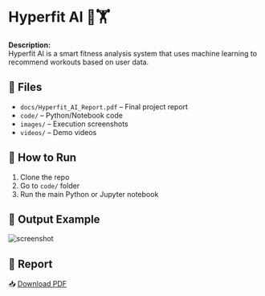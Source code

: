 # Hyperfit AI 🧠🏋️

**Description:**  
Hyperfit AI is a smart fitness analysis system that uses machine learning to recommend workouts based on user data.

## 🧾 Files
- `docs/Hyperfit_AI_Report.pdf` – Final project report
- `code/` – Python/Notebook code
- `images/` – Execution screenshots
- `videos/` – Demo videos

## 🚀 How to Run
1. Clone the repo
2. Go to `code/` folder
3. Run the main Python or Jupyter notebook

## 📸 Output Example
![screenshot](images/example.png)

## 📄 Report
📥 [Download PDF](docs/Hyperfit_AI_Report.pdf)